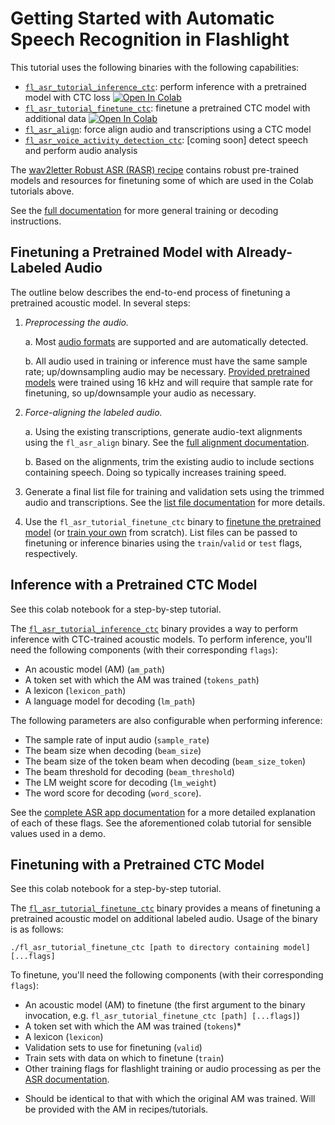 # Getting Started with Automatic Speech Recognition in Flashlight

This tutorial uses the following binaries with the following capabilities:
- [`fl_asr_tutorial_inference_ctc`](https://github.com/facebookresearch/flashlight/blob/tutorial_docs/flashlight/app/asr/tutorial/README.md#inference-with-a-pretrained-ctc-model): perform inference with a pretrained model with CTC loss [![Open In Colab](https://colab.research.google.com/assets/colab-badge.svg)](https://colab.research.google.com/github/facebookresearch/flashlight/blob/master/flashlight/app/asr/tutorial/notebooks/InferenceAndAlignmentCTC.ipynb)
- [`fl_asr_tutorial_finetune_ctc`](https://github.com/facebookresearch/flashlight/blob/tutorial_docs/flashlight/app/asr/tutorial/README.md#finetuning-with-a-pretrained-ctc-model): finetune a pretrained CTC model with additional data [![Open In Colab](https://colab.research.google.com/assets/colab-badge.svg)](https://colab.research.google.com/github/facebookresearch/flashlight/blob/master/flashlight/app/asr/tutorial/notebooks/FinetuneCTC.ipynb)
- [`fl_asr_align`](https://github.com/facebookresearch/flashlight/blob/master/flashlight/app/asr/tools/alignment): force align audio and transcriptions using a CTC model
- [`fl_asr_voice_activity_detection_ctc`](https://github.com/facebookresearch/flashlight/blob/master/flashlight/app/asr/tools): [coming soon] detect speech and perform audio analysis

The [wav2letter Robust ASR (RASR) recipe](https://github.com/facebookresearch/wav2letter/tree/master/recipes/rasr) contains robust pre-trained models and resources for finetuning some of which are used in the Colab tutorials above.

See the [full documentation](https://github.com/facebookresearch/flashlight/blob/tutorial_docs/flashlight/app/asr) for more general training or decoding instructions.

## Finetuning a Pretrained Model with Already-Labeled Audio

The outline below describes the end-to-end process of finetuning a pretrained acoustic model. In several steps:
1. *Preprocessing the audio.*

    a. Most [audio formats](http://libsndfile.github.io/libsndfile/formats.html) are supported and are automatically detected.

    b. All audio used in training or inference must have the same sample rate; up/downsampling audio may be necessary. [Provided pretrained models](https://github.com/facebookresearch/wav2letter/tree/master/recipes/rasr) were trained using 16 kHz and will require that sample rate for finetuning, so up/downsample your audio as necessary.

2. *Force-aligning the labeled audio.*

    a. Using the existing transcriptions, generate audio-text alignments using the `fl_asr_align` binary. See the [full alignment documentation](https://github.com/facebookresearch/flashlight/blob/master/flashlight/app/asr/tools/alignment).

    b. Based on the alignments, trim the existing audio to include sections containing speech. Doing so typically increases training speed.

3. Generate a final list file for training and validation sets using the trimmed audio and transcriptions. See the [list file documentation](https://github.com/facebookresearch/flashlight/blob/tutorial_docs/flashlight/app/asr/README.md#audio-and-transcriptions-data) for more details.

4. Use the `fl_asr_tutorial_finetune_ctc` binary to [finetune the pretrained model](https://github.com/facebookresearch/flashlight/blob/tutorial_docs/flashlight/app/asr/tutorial/README.md#finetuning-with-a-pretrained-ctc-model) (or [train your own](https://github.com/facebookresearch/flashlight/blob/tutorial_docs/flashlight/app/asr/README.md#how-to-train-acoustic-model) from scratch). List files can be passed to finetuning or inference binaries using the `train`/`valid` or `test` flags, respectively.

## Inference with a Pretrained CTC Model

See this colab notebook for a step-by-step tutorial.

The [`fl_asr_tutorial_inference_ctc`](https://github.com/facebookresearch/flashlight/blob/master/flashlight/app/asr/tutorial/InferenceCTC.cpp) binary provides a way to perform inference with CTC-trained acoustic models. To perform inference, you'll need the following components (with their corresponding `flags`):
- An acoustic model (AM) (`am_path`)
- A token set with which the AM was trained (`tokens_path`)
- A lexicon (`lexicon_path`)
- A language model for decoding (`lm_path`)

The following parameters are also configurable when performing inference:
- The sample rate of input audio (`sample_rate`)
- The beam size when decoding (`beam_size`)
- The beam size of the token beam when decoding (`beam_size_token`)
- The beam threshold for decoding (`beam_threshold`)
- The LM weight score for decoding (`lm_weight`)
- The word score for decoding (`word_score`).

See the [complete ASR app documentation](https://github.com/facebookresearch/flashlight/blob/tutorial_docs/flashlight/app/asr/README.md) for a more detailed explanation of each of these flags. See the aforementioned colab tutorial for sensible values used in a demo.

## Finetuning with a Pretrained CTC Model

See this colab notebook for a step-by-step tutorial.

The [`fl_asr_tutorial_finetune_ctc`](https://github.com/facebookresearch/flashlight/blob/tutorial_docs/flashlight/app/asr/tutorial/FinetuneCTC.cpp) binary provides a means of finetuning a pretrained acoustic model on additional labeled audio. Usage of the binary is as follows:
```
./fl_asr_tutorial_finetune_ctc [path to directory containing model] [...flags]
```
To finetune, you'll need the following components (with their corresponding `flags`):
- An acoustic model (AM) to finetune (the first argument to the binary invocation, e.g. `fl_asr_tutorial_finetune_ctc [path] [...flags]`)
- A token set with which the AM was trained (`tokens`)*
- A lexicon (`lexicon`)
- Validation sets to use for finetuning (`valid`)
- Train sets with data on which to finetune (`train`)
- Other training flags for flashlight training or audio processing as per the [ASR documentation](https://github.com/facebookresearch/flashlight/blob/tutorial_docs/flashlight/app/asr/README.md).

* Should be identical to that with which the original AM was trained. Will be provided with the AM in recipes/tutorials.
